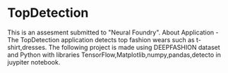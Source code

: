 # TopDetection
This is an assesment submitted to "Neural Foundry".
About Application - The TopDetection application detects top fashion wears such as t-shirt,dresses. The following project is made using DEEPFASHION dataset and Python with libraries TensorFlow,Matplotlib,numpy,pandas,detecto in juypiter notebook. 
